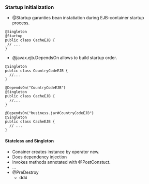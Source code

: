 ### Startup Initialization
* @Startup garanties bean instatiation during EJB-container startup process.
```
@Singleton
@Startup
public class CacheEJB {
 // ...
}
```
* @javax.ejb.DependsOn allows to build startup order.
```
@Singleton
public class CountryCodeEJB {
  //...
}

@DependsOn("CountryCodeEJB")
@Singleton
public class CacheEJB {
  //...
}

@DependsOn("business.jar#CountryCodeEJB")
@Singleton
public class CacheEJB {
  // ...
}
```
#### Stateless and Singleton
* Conainer creates instance by operator new.
* Does dependency injection
* Invokes methods annotated with @PostConstuct.
* ...
* @PreDestroy
  * ddd
